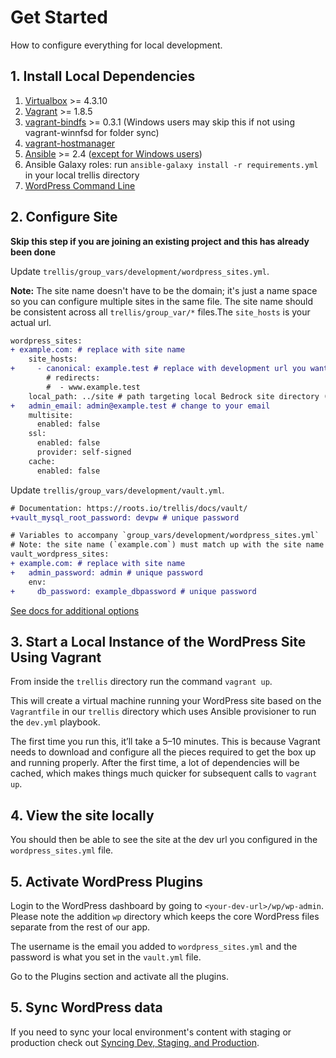 # Get Started

How to configure everything for local development.

## 1. Install Local Dependencies

1. [Virtualbox](https://www.virtualbox.org/wiki/Downloads) >= 4.3.10
1. [Vagrant](https://www.vagrantup.com/downloads.html) >= 1.8.5
1. [vagrant-bindfs](https://github.com/gael-ian/vagrant-bindfs#installation) >= 0.3.1 (Windows users may skip this if not using vagrant-winnfsd for folder sync)
1. [vagrant-hostmanager](https://github.com/smdahlen/vagrant-hostmanager#installation)
1. [Ansible](http://docs.ansible.com/ansible/intro_installation.html#latest-releases-via-pip) >= 2.4 ([except for Windows users](https://roots.io/trellis/docs/windows/))
1. Ansible Galaxy roles: run `ansible-galaxy install -r requirements.yml` in your local trellis directory
1. [WordPress Command Line](http://wp-cli.org/#installing)

## 2. Configure Site

**Skip this step if you are joining an existing project and this has already been done**

Update `trellis/group_vars/development/wordpress_sites.yml`.

**Note:** The site name doesn't have to be the domain; it's just a name space so you can configure multiple sites in the same file. The site name should be consistent across all `trellis/group_var/*` files.The `site_hosts` is your actual url.

```diff
wordpress_sites:
+ example.com: # replace with site name
    site_hosts:
+     - canonical: example.test # replace with development url you want
        # redirects:
        #  - www.example.test
    local_path: ../site # path targeting local Bedrock site directory (relative to Ansible root)
+   admin_email: admin@example.test # change to your email
    multisite:
      enabled: false
    ssl:
      enabled: false
      provider: self-signed
    cache:
      enabled: false
```

Update `trellis/group_vars/development/vault.yml`.

```diff
# Documentation: https://roots.io/trellis/docs/vault/
+vault_mysql_root_password: devpw # unique password

# Variables to accompany `group_vars/development/wordpress_sites.yml`
# Note: the site name (`example.com`) must match up with the site name in the above file.
vault_wordpress_sites:
+ example.com: # replace with site name
+   admin_password: admin # unique password
    env:
+     db_password: example_dbpassword # unique password
```

[See docs for additional options](https://roots.io/trellis/docs/wordpress-sites/)


## 3. Start a Local Instance of the WordPress Site Using Vagrant

From inside the `trellis` directory run the command `vagrant up`.

This will create a virtual machine running your WordPress site based on the `Vagrantfile` in our `trellis` directory which uses Ansible provisioner to run the `dev.yml` playbook.

The first time you run this, it’ll take a 5–10 minutes. This is because Vagrant needs to download and configure all the pieces required to get the box up and running properly. After the first time, a lot of dependencies will be cached, which makes things much quicker for subsequent calls to `vagrant up`.

## 4. View the site locally

You should then be able to see the site at the dev url you configured in the `wordpress_sites.yml` file.

## 5. Activate WordPress Plugins

Login to the WordPress dashboard by going to `<your-dev-url>/wp/wp-admin`. Please note the addition `wp` directory which keeps the core WordPress files separate from the rest of our app.

The username is the email you added to `wordpress_sites.yml` and the password is what you set in the `vault.yml` file.

Go to the Plugins section and activate all the plugins.

## 5. Sync WordPress data

If you need to sync your local environment's content with staging or production check out [Syncing Dev, Staging, and Production](syncing_dev_staging_production.md).

